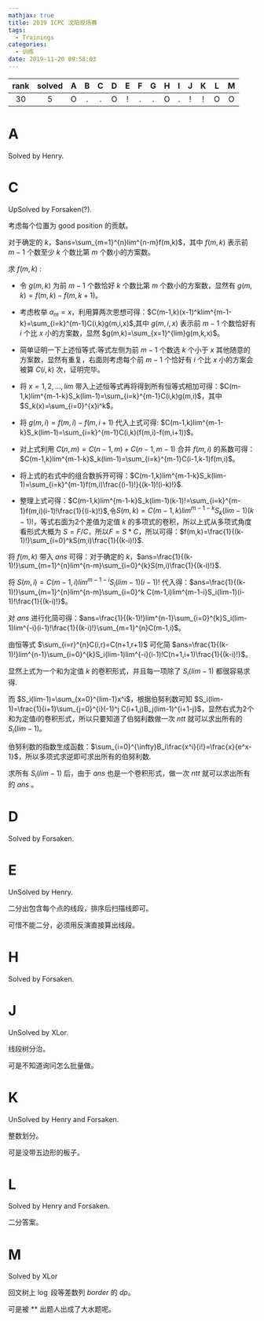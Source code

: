 ```yaml
---
mathjax: true
title: 2019 ICPC 沈阳现场赛
tags:
  - Trainings
categories:
  - 训练
date: 2019-11-20 09:58:03
---
```


| rank | solved |  A  |  B  |  C  |  D  |  E  |  F  |  G  |  H  |  I  |  J  |  K  |  L  |  M  |
| :--: | :----: | :-: | :-: | :-: | :-: | :-: | :-: | :-: | :-: | :-: | :-: | :-: | :-: | :-: |
|  30  |   5    |  O  |  .  |  .  |  O  |  !  |  .  |  .  |  O  |  .  |  !  |  !  |  O  |  O  |

<!--more-->

# A

Solved by Henry.

# C

UpSolved by Forsaken(?).

考虑每个位置为 good position 的贡献。

对于确定的 $k$，$ans=\sum_{m=1}^{n}lim^{n-m}f(m,k)$，其中 $f(m,k)$ 表示前 $m-1$ 个数至少 $k$ 个数比第 $m$ 个数小的方案数。

求 $f(m,k)$ :

- 令 $g(m,k)$ 为前 $m-1$ 个数恰好 $k$ 个数比第 $m$ 个数小的方案数，显然有 $g(m,k)=f(m,k)-f(m,k+1)$。

- 考虑枚举 $a_m=x$，利用算两次思想可得：$C(m-1,k)(x-1)^klim^{m-1-k}=\sum_{i=k}^{m-1}C(i,k)g(m,i,x)$,其中 $g(m,i,x)$ 表示前 $m-1$ 个数恰好有 $i$ 个比 $x$ 小的方案数，显然 $g(m,k)=\sum_{x=1}^{lim}g(m,k,x)$。

- 简单证明一下上述恒等式:等式左侧为前 $m-1$ 个数选 $k$ 个小于 $x$ 其他随意的方案数，显然有重复，右面则考虑每个前 $m-1$ 个恰好有 $i$ 个比 $x$ 小的方案会被算 $C(i,k)$ 次，证明完毕。

- 将 $x=1,2 ,\dots ,lim$ 带入上述恒等式再将得到所有恒等式相加可得：$C(m-1,k)lim^{m-1-k}S_k(lim-1)=\sum_{i=k}^{m-1}C(i,k)g(m,i)$，其中 $S_k(x)=\sum_{i=0}^{x}i^k$。

- 将 $g(m,i)=f(m,i)-f(m,i+1)$ 代入上式可得: $C(m-1,k)lim^{m-1-k}S_k(lim-1)=\sum_{i=k}^{m-1}C(i,k)(f(m,i)-f(m,i+1))$。

- 对上式利用 $C(n,m)=C(n-1,m)+C(n-1,m-1)$ 合并 $f(m,i)$ 的系数可得：$C(m-1,k)lim^{m-1-k}S_k(lim-1)=\sum_{i=k}^{m-1}C(i-1,k-1)f(m,i)$。

- 将上式的右式中的组合数拆开可得：$C(m-1,k)lim^{m-1-k}S_k(lim-1)=\sum_{i=k}^{m-1}f(m,i)\frac{(i-1)!}{(k-1)!(i-k)!}$.

- 整理上式可得：$C(m-1,k)lim^{m-1-k}S_k(lim-1)(k-1)!=\sum_{i=k}^{m-1}f(m,i)(i-1)!\frac{1}{(i-k)!}$,令$S(m,k)=C(m-1,k)lim^{m-1-k}S_k(lim-1)(k-1)!$，等式右面为2个差值为定值 $k$ 的多项式的卷积，所以上式从多项式角度看形式大概为 $S=F/C$，所以$F=S*C$，所以可得：$f(m,k)=\frac{1}{(k-1)!}\sum_{i=0}^kS(m,i)\frac{1}{(k-i)!}$.

将 $f(m,k)$ 带入 $ans$ 可得：对于确定的 $k$，$ans=\frac{1}{(k-1)!}\sum_{m=1}^{n}lim^{n-m}\sum_{i=0}^{k}S(m,i)\frac{1}{(k-i)!}$.

将 $S(m,i)=C(m-1,i)lim^{m-1-i}S_i(lim-1)(i-1)!$ 代入得：$ans=\frac{1}{(k-1)!}\sum_{m=1}^{n}lim^{n-m}\sum_{i=0}^k C(m-1,i)lim^{m-1-i}S_i(lim-1)(i-1)!\frac{1}{(k-i)!}$。

对 $ans$ 进行化简可得：$ans=\frac{1}{(k-1)!}lim^{n-1}\sum_{i=0}^{k}S_i(lim-1)lim^{-i}(i-1)!\frac{1}{(k-i)!}\sum_{m=1}^{n}C(m-1,i)$。

由恒等式 $\sum_{i=r}^{n}C(i,r)=C(n+1,r+1)$ 可化简 $ans=\frac{1}{(k-1)!}lim^{n-1}\sum_{i=0}^{k}S_i(lim-1)lim^{-i}(i-1)!C(n+1,i+1)\frac{1}{(k-i)!}$。

显然上式为一个和为定值 $k$ 的卷积形式，并且每一项除了 $S_i(lim-1)$ 都很容易求得.

而 $S_i(lim-1)=\sum_{x=0}^{lim-1}x^i$，根据伯努利数可知 $S_i(lim-1)=\frac{1}{i+1}\sum_{j=0}^{i}(-1)^j C(i+1,j)B_j(lim-1)^{i+1-j}$，显然右式为2个和为定值$i$的卷积形式，所以只要知道了伯努利数做一次 $ntt$ 就可以求出所有的 $S_i(lim-1)$。

伯努利数的指数生成函数：$\sum_{i=0}^{\infty}B_i\frac{x^i}{i!}=\frac{x}{e^x-1}$，所以多项式求逆即可求出所有的伯努利数.

求所有 $S_i(lim-1)$ 后，由于 $ans$ 也是一个卷积形式，做一次 $ntt$ 就可以求出所有的 $ans$ 。

# D

Solved by Forsaken.

# E

UnSolved by Henry.

二分出包含每个点的线段，排序后扫描线即可。

可惜不能二分，必须用反演直接算出线段。

# H

Solved by Forsaken.

# J

UnSolved by XLor.

线段树分治。

可是不知道询问怎么批量做。

# K

UnSolved by Henry and Forsaken.

整数划分。

可是没带五边形的板子。

# L

Solved by Henry and Forsaken.

二分答案。

# M

Solved by XLor

回文树上 $\log$ 段等差数列 $border$ 的 $dp$。

可是被 ** 出题人出成了大水题呢。
